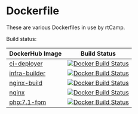 # Dockerfile

These are various Dockerfiles in use by rtCamp.

Build status:

| DockerHub Image| Build Status  |
| -------------- |:-------------:|
| [ci-deployer](https://hub.docker.com/r/rtcamp/ci-deployer/) | [![Docker Build Status](https://img.shields.io/docker/build/rtcamp/ci-deployer.svg)]() |
| [infra-builder](https://hub.docker.com/r/rtcamp/infra-builder/) | [![Docker Build Status](https://img.shields.io/docker/build/rtcamp/infra-builder.svg)]() |
| [nginx-build](https://hub.docker.com/r/rtcamp/nginx-build/) | [![Docker Build Status](https://img.shields.io/docker/build/rtcamp/nginx-build.svg)]() |
| [nginx](https://hub.docker.com/r/rtcamp/nginx/) | [![Docker Build Status](https://img.shields.io/docker/build/rtcamp/nginx.svg)]() |
| [php:7.1-fpm](https://hub.docker.com/r/rtcamp/php/) | [![Docker Build Status](https://img.shields.io/docker/build/rtcamp/php.svg)]() |
